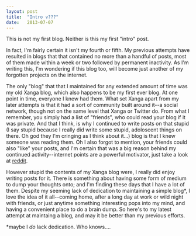 ```yaml
---
layout: post
title:  "Intro v???"
date:   2013-07-07
---
```


This is not my first blog.  Neither is this my first "intro" post.

In fact, I'm fairly certain it isn't my fourth or fifth.  My previous attempts
have resulted in blogs that that contained no more than a handful of posts, most
of them made within a week or two followed by permanent inactivity.  As I'm
writing this, I'm wondering if this blog too, will become just another of my
forgotten projects on the internet.

The only "blog" that that I maintained for any extended amount of time was my
old Xanga blog, which also happens to be my first ever blog.  At one point in
time, everyone I knew had them.  What set Xanga apart from my later attempts is
that it had a sort of community built around it--a social network, though not on
the same level that Xanga or Twitter do.  From what I remember, you simply had a
list of "friends", who could read your blog if it was private.  And that I
think, is why I continued to write posts on that stupid (I say stupid because I
really did write some stupid, adoloscent things on there.  Oh god they I'm
cringing as I think about it...) blog is that I knew someone was reading them.
Oh I also forgot to mention, your friends could also "like" your posts, and I'm
certain that was a big reason behind my continued activity--internet points are
a powerful motivator, just take a look at [reddit](reddit.com).

However stupid the contents of my Xanga blog were, I really did enjoy writing
posts for it.  There is something about having some form of medium to dump your
thoughts onto; and I'm finding these days that I have a lot of them.  Despite my
seeming lack of dedication to maintaining a simple blog\*, I love the idea of it
all--coming home, after a long day at work or wild night with friends, or just
anytime something interesting pops into my mind, and having a convenient place
to do a brain dump. So here's to my latest attempt at maintaing a blog, and may
it be better than my previous efforts.

\*maybe I *do* lack dedication.  Who knows....
